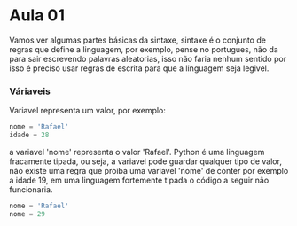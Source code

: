 Aula 01
=======

Vamos ver algumas partes básicas da sintaxe, sintaxe é o conjunto de regras que define a linguagem, por exemplo, pense no portugues, não da para sair escrevendo palavras aleatorias, isso não faria nenhum sentido por isso é preciso usar regras de escrita para que a linguagem seja legivel.


### Váriaveis

Variavel representa um valor, por exemplo:

```python
nome = 'Rafael'
idade = 28
```

a variavel 'nome' representa o valor 'Rafael'. Python é uma linguagem fracamente tipada, ou seja, a variavel pode guardar qualquer tipo de valor, não existe uma regra que proiba uma variavel 'nome' de conter por exemplo a idade 19, em uma linguagem fortemente tipada o código a seguir não funcionaria.

```python
nome = 'Rafael'
nome = 29
```

